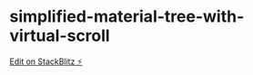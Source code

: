 # simplified-material-tree-with-virtual-scroll

[Edit on StackBlitz ⚡️](https://stackblitz.com/edit/simplified-material-tree-with-virtual-scroll-z6nrsi)
